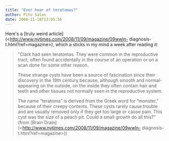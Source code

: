 ```yaml
---
title: "Ever hear of teratomas?"
author: Pito Salas
date: 2008-11-18T13:05:56
---
```




Here's a [truly weird
article](<http://www.nytimes.com/2008/11/09/magazine/09wwln-
diagnosis-t.html?ref=magazine>), which a sticks in my mind a week after
reading it:

> "Clark had seen teratomas. They were common in the reproductive tract, often
> found accidentally in the course of an operation or on a scan done for some
> other reason.
>
> These strange cysts have been a source of fascination since their discovery
> in the 19th century because, although smooth and normal-appearing on the
> outside, on the inside they often contain hair and teeth and other tissues
> not normally seen in the reproductive system.
>
> The name “teratoma” is derived from the Greek word for “monster,” because of
> their creepy contents. These cysts rarely cause trouble and are usually
> removed only if they get too large or cause pain. This cyst was the size of
> a peach pit. Could a small growth do all this?" (from [Brain
> Drain](<http://www.nytimes.com/2008/11/09/magazine/09wwln-
> diagnosis-t.html?ref=magazine>))


